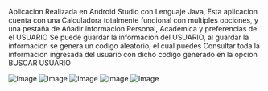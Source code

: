 Aplicacion Realizada en Android Studio con Lenguaje Java, 
Esta aplicacion cuenta con una Calculadora totalmente funcional con multiples opciones, y una pestaña de Añadir informacion Personal, Academica y preferencias de el USUARIO
Se puede guardar la informacion del USUARIO, al guardar la informacion se genera un codigo aleatorio, el cual puedes Consultar toda la informacion ingresada del usuario con dicho codigo generado
en la opcion BUSCAR USUARIO

![Image](https://github.com/user-attachments/assets/43d72819-6cec-4684-a0d8-11b3677c292b)
![Image](https://github.com/user-attachments/assets/7e73783b-183c-4b84-872c-ccc62c358146)
![Image](https://github.com/user-attachments/assets/e70cbbc7-2a98-4f2d-b123-99257a356f7e)
![Image](https://github.com/user-attachments/assets/1359eb9c-b37d-420d-a3bd-6ed666673f62)
![Image](https://github.com/user-attachments/assets/d61b462b-511d-4d5a-b164-235ec230d144)
